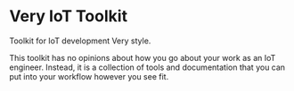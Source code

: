 # Very IoT Toolkit
Toolkit for IoT development Very style.

This toolkit has no opinions about how you go about your work as an IoT
engineer.  Instead, it is a collection of tools and documentation that you can
put into your workflow however you see fit.


